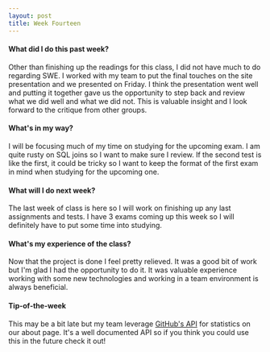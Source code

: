 ```yaml
---
layout: post
title: Week Fourteen
---
```

#### What did I do this past week?

Other than finishing up the readings for this class, I did not have much to do regarding SWE. I worked with my team to put the final touches on the site presentation and we presented on Friday. I think the presentation went well and putting it together gave us the opportunity to step back and review what we did well and what we did not. This is valuable insight and I look forward to the critique from other groups.

#### What's in my way?

I will be focusing much of my time on studying for the upcoming exam. I am quite rusty on SQL joins so I want to make sure I review. If the second test is like the first, it could be tricky so I want to keep the format of the first exam in mind when studying for the upcoming one.

#### What will I do next week?

The last week of class is here so I will work on finishing up any last assignments and tests. I have 3 exams coming up this week so I will definitely have to put some time into studying.

#### What's my experience of the class?

Now that the project is done I feel pretty relieved. It was a good bit of work but I'm glad I had the opportunity to do it. It was valuable experience working with some new technologies and working in a team environment is always beneficial.

#### Tip-of-the-week

This may be a bit late but my team leverage [GitHub's API](https://developer.github.com/v3/) for statistics on our about page. It's a well documented API so if you think you could use this in the future check it out!
